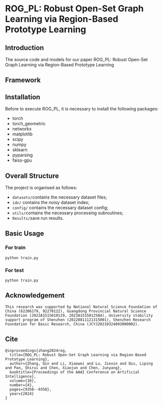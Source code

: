 # ROG_PL: Robust Open-Set Graph Learning via Region-Based Prototype Learning
## Introduction
The source code and models for our paper ROG_PL: Robust Open-Set Graph Learning via Region-Based Prototype Learning
## Framework

## Installation
Before to execute ROG_PL, it is necessary to install the following packages:

* torch
* torch_geometric
* networkx
* matplotlib
* scipy
* numpy
* sklearn
* pyparsing
* faiss-gpu

## Overall Structure

The project is organised as follows:

* `datasets/`contains the necessary dataset files;
* `idx/` contains the noisy dataset index;
* `config/` contains the necessary dataset config;
* `utils/`contains the necessary processing subroutines;
* `Results/`save run results.

## Basic Usage

### For train
```shell
python train.py
```

### For test
```shell
python train.py
```

## Acknowledgement
```
This research was supported by National Natural Science Foundation of China (62206179, 92270122), Guangdong Provincial Natural Science Foundation (2022A1515010129, 2023A1515012584), University stability support program of Shenzhen (20220811121315001), Shenzhen Research Foundation for Basic Research, China (JCYJ20210324093000002).
```

## Cite
```
@inproceedings{zhang2024rog,
  title={ROG_PL: Robust Open-Set Graph Learning via Region-Based Prototype Learning},
  author={Zhang, Qin and Li, Xiaowei and Lu, Jiexin and Qiu, Liping and Pan, Shirui and Chen, Xiaojun and Chen, Junyang},
  booktitle={Proceedings of the AAAI Conference on Artificial Intelligence},
  volume={38},
  number={4},
  pages={9350--9358},
  year={2024}
}
```



